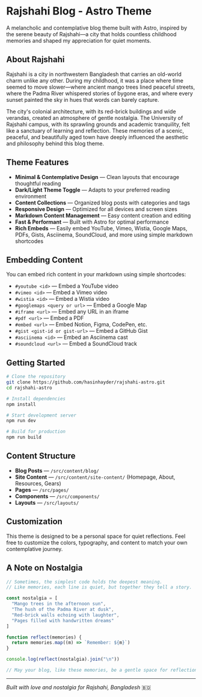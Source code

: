 # Rajshahi Blog - Astro Theme

A melancholic and contemplative blog theme built with Astro, inspired by the serene beauty of Rajshahi—a city that holds countless childhood memories and shaped my appreciation for quiet moments.

## About Rajshahi

Rajshahi is a city in northwestern Bangladesh that carries an old-world charm unlike any other. During my childhood, it was a place where time seemed to move slower—where ancient mango trees lined peaceful streets, where the Padma River whispered stories of bygone eras, and where every sunset painted the sky in hues that words can barely capture.

The city's colonial architecture, with its red-brick buildings and wide verandas, created an atmosphere of gentle nostalgia. The University of Rajshahi campus, with its sprawling grounds and academic tranquility, felt like a sanctuary of learning and reflection. These memories of a scenic, peaceful, and beautifully aged town have deeply influenced the aesthetic and philosophy behind this blog theme.

## Theme Features

- **Minimal & Contemplative Design** — Clean layouts that encourage thoughtful reading
- **Dark/Light Theme Toggle** — Adapts to your preferred reading environment
- **Content Collections** — Organized blog posts with categories and tags
- **Responsive Design** — Optimized for all devices and screen sizes
- **Markdown Content Management** — Easy content creation and editing
- **Fast & Performant** — Built with Astro for optimal performance
- **Rich Embeds** — Easily embed YouTube, Vimeo, Wistia, Google Maps, PDFs, Gists, Asciinema, SoundCloud, and more using simple markdown shortcodes

## Embedding Content

You can embed rich content in your markdown using simple shortcodes:

- `#youtube <id>` — Embed a YouTube video
- `#vimeo <id>` — Embed a Vimeo video
- `#wistia <id>` — Embed a Wistia video
- `#googlemaps <query or url>` — Embed a Google Map
- `#iframe <url>` — Embed any URL in an iframe
- `#pdf <url>` — Embed a PDF
- `#embed <url>` — Embed Notion, Figma, CodePen, etc.
- `#gist <gist-id or gist-url>` — Embed a GitHub Gist
- `#asciinema <id>` — Embed an Asciinema cast
- `#soundcloud <url>` — Embed a SoundCloud track

## Getting Started

```bash
# Clone the repository
git clone https://github.com/hasinhayder/rajshahi-astro.git
cd rajshahi-astro

# Install dependencies
npm install

# Start development server
npm run dev

# Build for production
npm run build
```

## Content Structure

- **Blog Posts** — `/src/content/blog/`
- **Site Content** — `/src/content/site-content/` (Homepage, About, Resources, Gears)
- **Pages** — `/src/pages/`
- **Components** — `/src/components/`
- **Layouts** — `/src/layouts/`

## Customization

This theme is designed to be a personal space for quiet reflections. Feel free to customize the colors, typography, and content to match your own contemplative journey.

## A Note on Nostalgia

```js
// Sometimes, the simplest code holds the deepest meaning.
// Like memories, each line is quiet, but together they tell a story.

const nostalgia = [
  "Mango trees in the afternoon sun", 
  "The hush of the Padma River at dusk", 
  "Red-brick walls echoing with laughter", 
  "Pages filled with handwritten dreams"
]

function reflect(memories) {
  return memories.map((m) => `Remember: ${m}`)
}

console.log(reflect(nostalgia).join("\n"))

// May your blog, like these memories, be a gentle space for reflection.
```

---

*Built with love and nostalgia for Rajshahi, Bangladesh* 🇧🇩